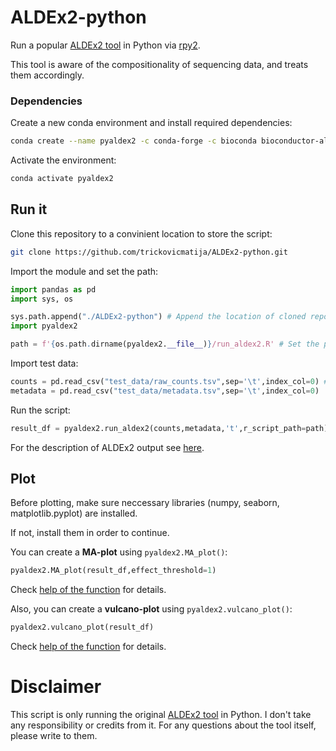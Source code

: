 # ALDEx2-python

 Run a popular [ALDEx2 tool](https://github.com/ggloor/ALDEx_bioc) in Python via [rpy2](https://github.com/rpy2/rpy2).

 This tool is aware of the compositionality of sequencing data, and treats them accordingly.

### Dependencies

Create a new conda environment and install required dependencies:
```sh
conda create --name pyaldex2 -c conda-forge -c bioconda bioconductor-aldex2 rpy2 pandas
```
Activate the environment:
```sh
conda activate pyaldex2
```

## Run it
Clone this repository to a convinient location to store the script:
```sh
git clone https://github.com/trickovicmatija/ALDEx2-python.git
```
Import the module and set the path:
```python
import pandas as pd
import sys, os

sys.path.append("./ALDEx2-python") # Append the location of cloned repository
import pyaldex2

path = f'{os.path.dirname(pyaldex2.__file__)}/run_aldex2.R' # Set the path of the "run_aldex2.R" R-script. Default: same directory as the Python module.
```

Import test data:

```python
counts = pd.read_csv("test_data/raw_counts.tsv",sep='\t',index_col=0) # It will automatically orient the dataframe
metadata = pd.read_csv("test_data/metadata.tsv",sep='\t',index_col=0)
```
Run the script:
```python
result_df = pyaldex2.run_aldex2(counts,metadata,'t',r_script_path=path)
```
For the description of ALDEx2 output see [here](https://bioconductor.org/packages/release/bioc/vignettes/ALDEx2/inst/doc/ALDEx2_vignette.html#5_ALDEx2_outputs).

## Plot

Before plotting, make sure neccessary libraries (numpy, seaborn, matplotlib.pyplot) are installed.

If not, install them in order to continue.

You can create a **MA-plot** using ```pyaldex2.MA_plot()```:

```python
pyaldex2.MA_plot(result_df,effect_threshold=1)
```
Check [help of the function](https://github.com/trickovicmatija/ALDEx2-python/blob/d7dcc5a0a342f61e641f1e89c20c5ead3ffcbaea/pyaldex2.py#L57) for details.

Also, you can create a **vulcano-plot** using ```pyaldex2.vulcano_plot()```:

```python
pyaldex2.vulcano_plot(result_df)
```
Check [help of the function](https://github.com/trickovicmatija/ALDEx2-python/blob/b00bcf32d92a984d7dc279e9a85c24151cc00ff5/pyaldex2.py#L92) for details.

# Disclaimer

This script is only running the original [ALDEx2 tool](https://github.com/ggloor/ALDEx_bioc) in Python.
I don't take any responsibility or credits from it.
For any questions about the tool itself, please write to them.